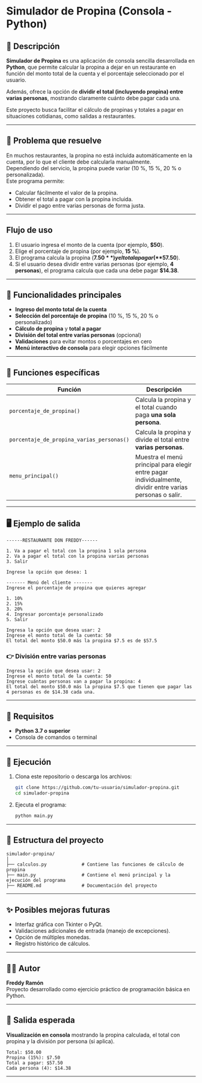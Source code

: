 #  Simulador de Propina (Consola - Python)

## 📌 Descripción

**Simulador de Propina** es una aplicación de consola sencilla desarrollada en **Python**, que permite calcular la propina a dejar en un restaurante en función del monto total de la cuenta y el porcentaje seleccionado por el usuario.  

Además, ofrece la opción de **dividir el total (incluyendo propina) entre varias personas**, mostrando claramente cuánto debe pagar cada una.  

Este proyecto busca facilitar el cálculo de propinas y totales a pagar en situaciones cotidianas, como salidas a restaurantes.

---

## 🧠 Problema que resuelve

En muchos restaurantes, la propina no está incluida automáticamente en la cuenta, por lo que el cliente debe calcularla manualmente.  
Dependiendo del servicio, la propina puede variar (10 %, 15 %, 20 % o personalizada).  
Este programa permite:

- Calcular fácilmente el valor de la propina.
- Obtener el total a pagar con la propina incluida.
- Dividir el pago entre varias personas de forma justa.

---

##  Flujo de uso 

1. El usuario ingresa el monto de la cuenta (por ejemplo, **$50**).
2. Elige el porcentaje de propina (por ejemplo, **15 %**).
3. El programa calcula la propina (**$7.50**) y el total a pagar (**$57.50**).
4. Si el usuario desea dividir entre varias personas (por ejemplo, **4 personas**), el programa calcula que cada una debe pagar **$14.38**.

---

## 🧰 Funcionalidades principales

- **Ingreso del monto total de la cuenta**  
- **Selección del porcentaje de propina** (10 %, 15 %, 20 % o personalizado)  
- **Cálculo de propina** y **total a pagar**  
- **División del total entre varias personas** (opcional)  
- **Validaciones** para evitar montos o porcentajes en cero  
- **Menú interactivo de consola** para elegir opciones fácilmente

---

## 📝 Funciones específicas

| Función | Descripción |
|---------|-------------|
| `porcentaje_de_propina()` | Calcula la propina y el total cuando paga **una sola persona**. |
| `porcentaje_de_propina_varias_personas()` | Calcula la propina y divide el total entre **varias personas**. |
| `menu_principal()` | Muestra el menú principal para elegir entre pagar individualmente, dividir entre varias personas o salir. |

---

## 🖥️ Ejemplo de salida

```
------RESTAURANTE DON FREDDY------

1. Va a pagar el total con la propina 1 sola persona
2. Va a pagar el total con la propina varias personas
3. Salir

Ingrese la opción que desea: 1

------- Menú del cliente -------
Ingrese el porcentaje de propina que quieres agregar

1. 10%
2. 15%
3. 20%
4. Ingresar porcentaje personalizado
5. Salir

Ingresa la opción que desea usar: 2
Ingrese el monto total de la cuenta: 50
El total del monto $50.0 más la propina $7.5 es de $57.5
```

### 👉 División entre varias personas

```
Ingresa la opción que desea usar: 2
Ingrese el monto total de la cuenta: 50
Ingrese cuántas personas van a pagar la propina: 4
El total del monto $50.0 más la propina $7.5 que tienen que pagar las 4 personas es de $14.38 cada una.
```

---

## 🧪 Requisitos

- **Python 3.7 o superior**
- Consola de comandos o terminal

---

## 🚀 Ejecución

1. Clona este repositorio o descarga los archivos:
   ```bash
   git clone https://github.com/tu-usuario/simulador-propina.git
   cd simulador-propina
   ```

2. Ejecuta el programa:
   ```bash
   python main.py
   ```

---

## 📂 Estructura del proyecto

```
simulador-propina/
│
├── calculos.py             # Contiene las funciones de cálculo de propina
├── main.py                 # Contiene el menú principal y la ejecución del programa
├── README.md               # Documentación del proyecto
```

---

## ✨ Posibles mejoras futuras

* Interfaz gráfica con Tkinter o PyQt.
* Validaciones adicionales de entrada (manejo de excepciones).
* Opción de múltiples monedas.
* Registro histórico de cálculos.

---

## 🧑‍💻 Autor

**Freddy Ramón**  
Proyecto desarrollado como ejercicio práctico de programación básica en Python.  


---

## 📸 Salida esperada

**Visualización en consola** mostrando la propina calculada, el total con propina y la división por persona (si aplica).

```
Total: $50.00
Propina (15%): $7.50
Total a pagar: $57.50
Cada persona (4): $14.38
```

---
